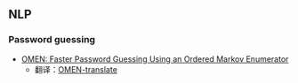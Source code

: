 ## NLP
### Password guessing
+ [OMEN: Faster Password Guessing Using an Ordered Markov Enumerator](../../res/thesis/OMEN.pdf)
  + 翻译：[OMEN-translate](../../res/thesis/OMEN-translate.pdf)